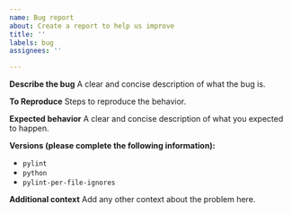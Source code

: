 ```yaml
---
name: Bug report
about: Create a report to help us improve
title: ''
labels: bug
assignees: ''

---
```


**Describe the bug**
A clear and concise description of what the bug is.

**To Reproduce**
Steps to reproduce the behavior.

**Expected behavior**
A clear and concise description of what you expected to happen.

**Versions (please complete the following information):**
- `pylint`
- `python`
- `pylint-per-file-ignores`

**Additional context**
Add any other context about the problem here.
